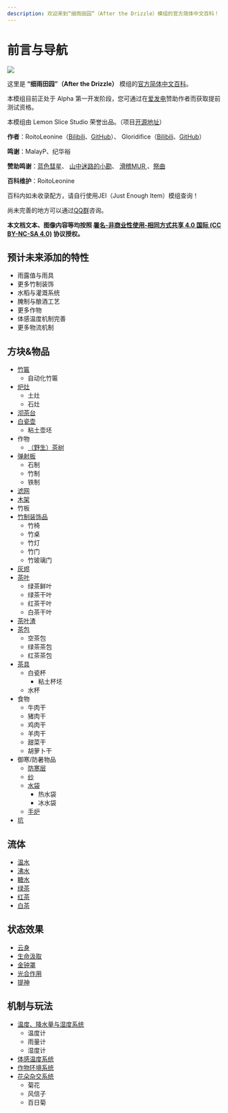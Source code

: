 ```yaml
---
description: 欢迎来到“细雨田园”（After the Drizzle）模组的官方简体中文百科！
---
```


# 前言与导航

![](.gitbook/assets/atd.png)

这里是 **“细雨田园”（After the Drizzle）** 模组的[官方简体中文百科](https://roitoleonine.gitbook.io/after-the-drizzle-wiki-simplified-chinese/)。

本模组目前正处于 Alpha 第一开发阶段，您可通过在[爱发电](https://afdian.net/@roitoleonine)赞助作者而获取提前测试资格。

本模组由 Lemon Slice Studio 荣誉出品。（项目[开源地址](https://github.com/lemon-slice-studio/After-the-Drizzle)）

**作者**：RoitoLeonine（[Bilibili](https://space.bilibili.com/34398850)、[GitHub](https://github.com/RoitoLeonine)）、 Gloridifice（[Bilibili](https://space.bilibili.com/50966004/)、[GitHub](https://github.com/gloridifice)）

**鸣谢**：MalayP、纪华裕

**赞助鸣谢**：[蓝色彗星](https://afdian.net/u/c95d2154899f11e8a38452540025c377)、 [山中迷路的小勘](https://afdian.net/u/b9739da0970911e88ef452540025c377)、 [滑稽MUR
](https://afdian.net/u/f2b697fe845411eab93552540025c377)、[祭曲](https://afdian.net/u/f9de6df845e411ea90b252540025c377)

**百科维护**：RoitoLeonine

百科内如未收录配方，请自行使用JEI（Just Enough Item）模组查询！

尚未完善的地方可以通过[QQ群](https://jq.qq.com/?_wv=1027&k=5JyKMVJ)咨询。

**本文档文本、图像内容等均按照
[署名-非商业性使用-相同方式共享 4.0 国际 (CC BY-NC-SA 4.0)](https://creativecommons.org/licenses/by-nc-sa/4.0/deed.zh)
协议授权。**

## 预计未来添加的特性

* 雨露值与雨具
* 更多竹制装饰
* 水稻与灌溉系统
* 腌制与酿酒工艺
* 更多作物
* 体感温度机制完善
* 更多物流机制

## 方块&物品

* [竹匾](blocks-items/bamboo-tray.md)
  * 自动化竹匾
* [炉灶](blocks-items/stove.md)
  * 土灶
  * 石灶
* [沏茶台](blocks-items/drink-maker.md)
* [白瓷壶](blocks-items/porcelain-teapot.md)
  * 粘土壶坯
* 作物
  * [（野生）茶树](blocks-items/tea-plant.md)
* [弹射板](blocks-items/catapult-board.md)
  * 石制
  * 竹制
  * 铁制
* [滤网](blocks-items/filter-screen.md)
* [木架](blocks-items/wooden-frame.md)
* 竹板
* [竹制装饰品](blocks-items/bamboo-decorations.md)
  * 竹椅
  * 竹桌
  * 竹灯
  * 竹门
  * 竹玻璃门
* [灰烬](blocks-items/ash.md)
* [茶叶](blocks-items/tea-leaves.md)
  * 绿茶鲜叶
  * 绿茶干叶
  * 红茶干叶
  * 白茶干叶
* [茶叶渣](blocks-items/tea-residue.md)
* [茶包](blocks-items/tea-bag.md)
  * 空茶包
  * 绿茶茶包
  * 红茶茶包
* [茶具](blocks-items/tea-set.md)
  * 白瓷杯
    * 粘土杯坯
  * 水杯
* 食物
  * 牛肉干
  * 猪肉干
  * 鸡肉干
  * 羊肉干
  * 甜菜干
  * 胡萝卜干
* 御寒/防暑物品
  * [防寒层](blocks-items/insulating-layer.md)
  * [纱](blocks-items/gauze.md)
  * [水袋](blocks-items/water-bag.md)
    * 热水袋
    * 冰水袋
  * [手炉](blocks-items/handwarmer.md)
* [坑](blocks-items/hole.md)

## 流体

* [温水](fluids/warm-water.md)
* [沸水](fluids/boiling-water.md)
* [糖水](fluids/sugary-water.md)
* [绿茶](fluids/green-tea.md)
* [红茶](fluids/black-tea.md)
* [白茶](fluids/white-tea.md)

## 状态效果

* [云身](effects/agility.md)
* [生命汲取](effects/life-drain.md)
* [金钟罩](effects/impenetrable-defence.md)
* [光合作用](effects/photosynthesis.md)
* [提神](effects/excitement.md)

## 机制与玩法

* [温度、降水量与湿度系统](features/humid.md)
  * 温度计
  * 雨量计
  * 湿度计
* [体感温度系统](features/player-temperature.md)
* [作物环境系统](features/crops.md)
* [花朵杂交系统](features/flower-hybridization.md)
  * 菊花
  * 风信子
  * 百日菊
